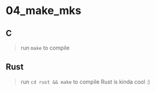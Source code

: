 # 04_make_mks

## C
> run `make` to compile

## Rust
> run `cd rust && make` to compile
Rust is kinda cool :)
